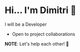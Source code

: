 # Hi... I'm Dimitri 👋

I will be a Developer

- Open to project collaborations

**NOTE**: Let's help each other! 🤝
